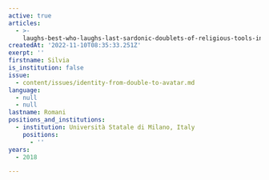 ```yaml
---
active: true
articles:
  - >-
    laughs-best-who-laughs-last-sardonic-doublets-of-religious-tools-in-eighteenth-century-sardinia
createdAt: '2022-11-10T08:35:33.251Z'
exerpt: ''
firstname: Silvia
is_institution: false
issue:
  - content/issues/identity-from-double-to-avatar.md
language:
  - null
  - null
lastname: Romani
positions_and_institutions:
  - institution: Università Statale di Milano, Italy
    positions:
      - ''
years:
  - 2018

---
```

